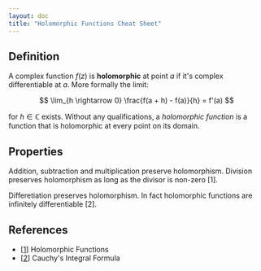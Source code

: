 ```yaml
---
layout: doc
title: "Holomorphic Functions Cheat Sheet"
---
```


## Definition

A complex function $f(z)$ is **holomorphic** at point $a$ if it's complex differentiable at $a$. More formally the limit:

$$
\lim_{h \rightarrow 0} \frac{f(a + h) - f(a)}{h} = f'(a)
$$

for $h \in \mathbb{C}$ exists. Without any qualifications, a *holomorphic function* is a function that is holomorphic at every point on its domain.

## Properties

Addition, subtraction and multiplication preserve holomorphism. Division preserves holomorphism as long as the divisor is non-zero [1].

Differetiation preserves holomorphism. In fact holomorphic functions are infinitely differentiable [2].

## References

* [[1]({{blog}}/2023/12/21/holomorphic-functions.html)] Holomorphic Functions
* [[2]({{blog}}/2024/06/06/cauchy-integral-formula.html)] Cauchy's Integral Formula
